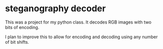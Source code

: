 # steganography decoder
<p>This was a project for my python class. It decodes RGB images with two bits of encoding. <p>
<p>I plan to improve this to allow for encoding and decoding using any number of bit shifts. <p>
